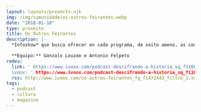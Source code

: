 ```yaml
---
layout: layouts/proxecto.njk
img: /img/comunidade/os-outros-feirantes.webp
date: "2018-01-10"
type: proxecto
title: Os Outros Feirantes
description: |-
  *Infoshow* que busca ofrecer en cada programa, de xeito ameno, as cousas de interés de un Concello de Galicia. É dicir, cada programa adícase a un Concello e tratará de ir contando en diferentes seccións a súa xeografía, gastronomía, recursos naturais e arquitectónicos dese recuncho de Galicia, co ritmo desenfadado dun día de festa. Polo tanto, toda a tempada será unha viaxe constante por Galicia e os seus costumes máis tradicionais.

  **Equipo:** Gonzalo Louzao e Antonio Felpeto
redes:
  link: ' https://www.ivoox.com/podcast-descifrando-a-historia_sq_f11062871_1.html
  ivoox: ' https://www.ivoox.com/podcast-descifrando-a-historia_sq_f11062871_1.html'
  rss: http://www.ivoox.com/os-outros-feirantes_fg_f1472443_filtro_1.xml
tags:
  - podcast
  - cultura
  - magazine
---
```

